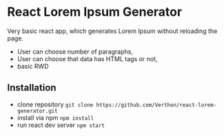 # React Lorem Ipsum Generator

Very basic react app, which generates Lorem Ipsum without reloading the page.

- User can choose number of paragraphs,
- User can choose that data has HTML tags or not,
- basic RWD

## Installation

- clone repository 
`git clone https://github.com/Verthon/react-lorem-generator.git`
- install via npm
`npm install`
- run react dev server
`npm start`

